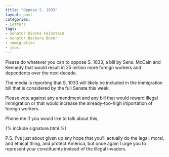 ```yaml
---
title: "Oppose S. 1033"
layout: post
categories:
- Letters
tags:
- Senator Dianne Feinstein
- Senator Barbara Boxer
- immigration
- jobs
---
```


Please do whatever you can to oppose S. 1033, a bill by Sens. McCain and Kennedy that would result in 25 million more foreign workers and dependents over the next decade.

The media is reporting that S. 1033 will likely be included in the immigration bill that is considered by the full Senate this week. 

Please vote against any amendment and any bill that would reward illegal immigration or that would increase the already-too-high importation of foreign workers.

Phone me if you would like to talk about this,

{% include signature.html %}

P.S. I've just about given up any hope that you'll actually do the legal, moral, and ethical thing, and protect America, but once again I urge you to represent your constituents instead of the illegal invaders.
